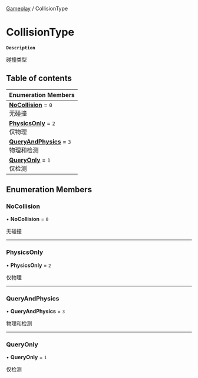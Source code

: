 [Gameplay](../modules/Gameplay.Gameplay.md) / CollisionType

# CollisionType <Badge type="tip" text="Enumeration" />

**`Description`**

碰撞类型

## Table of contents

| Enumeration Members                                                                             |
| :---------------------------------------------------------------------------------------------- |
| **[NoCollision](Gameplay.Gameplay.CollisionType.md#nocollision)** = `0` <br> 无碰撞             |
| **[PhysicsOnly](Gameplay.Gameplay.CollisionType.md#physicsonly)** = `2` <br> 仅物理             |
| **[QueryAndPhysics](Gameplay.Gameplay.CollisionType.md#queryandphysics)** = `3` <br> 物理和检测 |
| **[QueryOnly](Gameplay.Gameplay.CollisionType.md#queryonly)** = `1` <br> 仅检测                 |

## Enumeration Members

### NoCollision

• **NoCollision** = `0`

无碰撞

---

### PhysicsOnly

• **PhysicsOnly** = `2`

仅物理

---

### QueryAndPhysics

• **QueryAndPhysics** = `3`

物理和检测

---

### QueryOnly

• **QueryOnly** = `1`

仅检测
